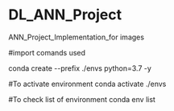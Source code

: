 # DL_ANN_Project
ANN_Project_Implementation_for images 


#import comands used 

conda create --prefix ./envs python=3.7 -y


#To activate environment 
conda activate ./envs

#To check list of environment
conda env list

